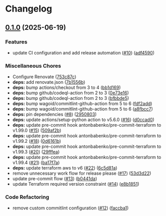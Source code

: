 # Changelog

## [0.1.0](https://github.com/opzkit/terraform-aws-k8s-addons-aws-sso/compare/v0.0.2...v0.1.0) (2025-06-19)


### Features

* update CI configuration and add release automation ([#10](https://github.com/opzkit/terraform-aws-k8s-addons-aws-sso/issues/10)) ([adf4590](https://github.com/opzkit/terraform-aws-k8s-addons-aws-sso/commit/adf45900bf4585e518d7857f65b57ea1171ca0a7))


### Miscellaneous Chores

* Configure Renovate ([753c87c](https://github.com/opzkit/terraform-aws-k8s-addons-aws-sso/commit/753c87c0752a5ae870cf4921d5b48880466c698e))
* **deps:** add renovate.json ([7b1556b](https://github.com/opzkit/terraform-aws-k8s-addons-aws-sso/commit/7b1556b4218c01000559913c3e6c6893dc87327a))
* **deps:** bump actions/checkout from 3 to 4 ([bb1d169](https://github.com/opzkit/terraform-aws-k8s-addons-aws-sso/commit/bb1d169c35993ad4e5efa0c82c45cc5799932c14))
* **deps:** bump github/codeql-action from 2 to 3 ([0e73e16](https://github.com/opzkit/terraform-aws-k8s-addons-aws-sso/commit/0e73e16ad23976ae839ee63709a7c420045a1bea))
* **deps:** bump github/codeql-action from 2 to 3 ([bfbbde5](https://github.com/opzkit/terraform-aws-k8s-addons-aws-sso/commit/bfbbde58d143b368343c51e8bb8cb5da63ed1ea6))
* **deps:** bump wagoid/commitlint-github-action from 5 to 6 ([fdf2add](https://github.com/opzkit/terraform-aws-k8s-addons-aws-sso/commit/fdf2add2018b8142ec73e38a2df983781442e5f6))
* **deps:** bump wagoid/commitlint-github-action from 5 to 6 ([a8fbcc7](https://github.com/opzkit/terraform-aws-k8s-addons-aws-sso/commit/a8fbcc712e3e5eba9edd39121411f41b6ecddcf7))
* **deps:** pin dependencies ([#8](https://github.com/opzkit/terraform-aws-k8s-addons-aws-sso/issues/8)) ([2950803](https://github.com/opzkit/terraform-aws-k8s-addons-aws-sso/commit/2950803fedc29437636fda0d47ee5314089d07a1))
* **deps:** update actions/setup-python action to v5.6.0 ([#16](https://github.com/opzkit/terraform-aws-k8s-addons-aws-sso/issues/16)) ([d0ccad0](https://github.com/opzkit/terraform-aws-k8s-addons-aws-sso/commit/d0ccad07441ce01b59201b2e003899a430378545))
* **deps:** update pre-commit hook antonbabenko/pre-commit-terraform to v1.99.0 ([#15](https://github.com/opzkit/terraform-aws-k8s-addons-aws-sso/issues/15)) ([509af2b](https://github.com/opzkit/terraform-aws-k8s-addons-aws-sso/commit/509af2b74742d83710f455e7ca89c9702f112cc4))
* **deps:** update pre-commit hook antonbabenko/pre-commit-terraform to v1.99.2 ([#18](https://github.com/opzkit/terraform-aws-k8s-addons-aws-sso/issues/18)) ([0d6161b](https://github.com/opzkit/terraform-aws-k8s-addons-aws-sso/commit/0d6161b99e77610174b1702173862c495544ba52))
* **deps:** update pre-commit hook antonbabenko/pre-commit-terraform to v1.99.3 ([#20](https://github.com/opzkit/terraform-aws-k8s-addons-aws-sso/issues/20)) ([29fffea](https://github.com/opzkit/terraform-aws-k8s-addons-aws-sso/commit/29fffea11b854e87d6b711a8a4566a9b2c48af1b))
* **deps:** update pre-commit hook antonbabenko/pre-commit-terraform to v1.99.4 ([#21](https://github.com/opzkit/terraform-aws-k8s-addons-aws-sso/issues/21)) ([ba17f7a](https://github.com/opzkit/terraform-aws-k8s-addons-aws-sso/commit/ba17f7a38e4fe79952be3d9dbc518d2b93700331))
* **deps:** update terraform aws to v6 ([#22](https://github.com/opzkit/terraform-aws-k8s-addons-aws-sso/issues/22)) ([6c5d81a](https://github.com/opzkit/terraform-aws-k8s-addons-aws-sso/commit/6c5d81a20afb43d7d8bb925a663a2b6b8b94032a))
* remove unnecessary work flow for release please ([#17](https://github.com/opzkit/terraform-aws-k8s-addons-aws-sso/issues/17)) ([53d3d22](https://github.com/opzkit/terraform-aws-k8s-addons-aws-sso/commit/53d3d225aa3ea562dd6a465d6cbcc7f678ad7f2b))
* update pre-commit flow ([#13](https://github.com/opzkit/terraform-aws-k8s-addons-aws-sso/issues/13)) ([b0441da](https://github.com/opzkit/terraform-aws-k8s-addons-aws-sso/commit/b0441da55c1b7c91bb00da4d2c287bbadb96498b))
* update Terraform required version constraint ([#14](https://github.com/opzkit/terraform-aws-k8s-addons-aws-sso/issues/14)) ([e8b1851](https://github.com/opzkit/terraform-aws-k8s-addons-aws-sso/commit/e8b18519a4c63c9e30ac2712b876d55886afc4af))


### Code Refactoring

* remove custom commitlint configuration ([#12](https://github.com/opzkit/terraform-aws-k8s-addons-aws-sso/issues/12)) ([faccba1](https://github.com/opzkit/terraform-aws-k8s-addons-aws-sso/commit/faccba198de37130ab4b5ae8bfb2a4ba5b0fdd57))
